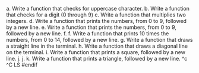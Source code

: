 a. Write a function that checks for uppercase character.
b. Write a function that checks for a digit (0 through 9)
c. Write a function that multiplies two integers.
d. Write a function that prints the numbers, from 0 to 9, followed by a new line.
e. Write a function that prints the numbers, from 0 to 9, followed by a new line.
f.
f. Write a function that prints 10 times the numbers, from 0 to 14, followed by a new line.
g. Write a function that draws a straight line in the terminal.
h. Write a function that draws a diagonal line on the terminal.
i. Write a function that prints a square, followed by a new line.
j.
j.
k. Write a function that prints a triangle, followed by a new line.
^c
^C
LS
#endif 

